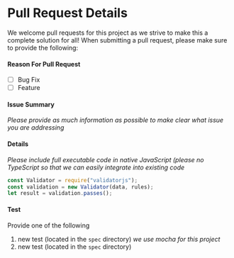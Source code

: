 # Pull Request Details

We welcome pull requests for this project as we strive to make this a complete solution for all! When submitting a pull request, please make sure to provide the following:

#### Reason For Pull Request

- [ ] Bug Fix
- [ ] Feature

#### Issue Summary

_Please provide as much information as possible to make clear what issue you are addressing_

#### Details

_Please include full executable code in native JavaScript (please no TypeScript so that we can easily integrate into existing code_

```js
const Validator = require("validatorjs");
const validation = new Validator(data, rules);
let result = validation.passes();
```

#### Test

Provide one of the following

1. new test (located in the `spec` directory) _we use mocha for this project_
2. new test (located in the `spec` directory)
